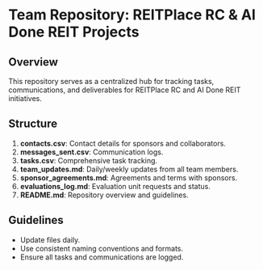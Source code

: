 # Team Repository: REITPlace RC & AI Done REIT Projects

## Overview
This repository serves as a centralized hub for tracking tasks, communications, and deliverables for REITPlace RC and AI Done REIT initiatives.

## Structure
1. **contacts.csv**: Contact details for sponsors and collaborators.
2. **messages_sent.csv**: Communication logs.
3. **tasks.csv**: Comprehensive task tracking.
4. **team_updates.md**: Daily/weekly updates from all team members.
5. **sponsor_agreements.md**: Agreements and terms with sponsors.
6. **evaluations_log.md**: Evaluation unit requests and status.
7. **README.md**: Repository overview and guidelines.

## Guidelines
- Update files daily.
- Use consistent naming conventions and formats.
- Ensure all tasks and communications are logged.
